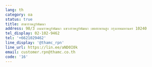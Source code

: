 ```yaml
---
lang: th
category: oa
status: true
title: สาขาราษฎร์พัฒนา
address: 98/3 ถนนราษฎร์พัฒนา แขวงราษฎร์พัฒนา เขตสะพานสูง กรุงเทพมหานคร 10240
tel_display: 02-102-9462
tel: '+6621029462'
line_display: '@thamc_rpn'
line_url: https://lin.ee/aND0I0k
email: customer.rpn@thamc.co.th
code: '16'
---
```

